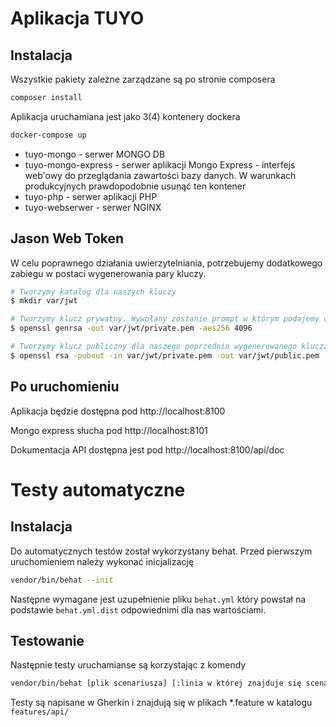 # Aplikacja TUYO

## Instalacja

Wszystkie pakiety zależne zarządzane są po stronie composera
```bash
composer install
```

Aplikacja uruchamiana jest jako 3(4) kontenery dockera

```bash
docker-compose up
```

* tuyo-mongo            - serwer MONGO DB 
* tuyo-mongo-express    - serwer aplikacji Mongo Express - interfejs web'owy do przeglądania zawartości bazy danych. 
                          W warunkach produkcyjnych prawdopodobnie usunąć ten kontener
* tuyo-php              - serwer aplikacji PHP
* tuyo-webserwer        - serwer NGINX

## Jason Web Token

W celu poprawnego działania uwierzytelniania, potrzebujemy dodatkowego zabiegu w postaci wygenerowania pary kluczy.

```bash
# Tworzymy katalog dla naszych kluczy
$ mkdir var/jwt                                             

# Tworzymy klucz prywatny. Wywołany zostanie prompt w którym podajemy dodatkowe hasło dla naszego klucza prywatnego.
$ openssl genrsa -out var/jwt/private.pem -aes256 4096      

# Tworzymy klucz publiczny dla naszego poprzednio wygenerowanego klucza prywatnego
$ openssl rsa -pubout -in var/jwt/private.pem -out var/jwt/public.pem 
```

## Po uruchomieniu

Aplikacja będzie dostępna pod http://localhost:8100

Mongo express słucha pod http://localhost:8101

Dokumentacja API dostępna jest pod http://localhost:8100/api/doc

# Testy automatyczne

## Instalacja

Do automatycznych testów został wykorzystany behat. Przed pierwszym uruchomieniem należy wykonać inicjalizację

```bash
vendor/bin/behat --init
```

Następne wymagane jest uzupełnienie pliku ```behat.yml``` który powstał na podstawie ```behat.yml.dist``` odpowiednimi 
dla nas wartościami.

## Testowanie

Następnie testy uruchamianse są korzystając z komendy

```bash
vendor/bin/behat [plik scenariusza] [:linia w której znajduje się scenariusz]
```

Testy są napisane w Gherkin i znajdują się w plikach *.feature w katalogu ```features/api/```